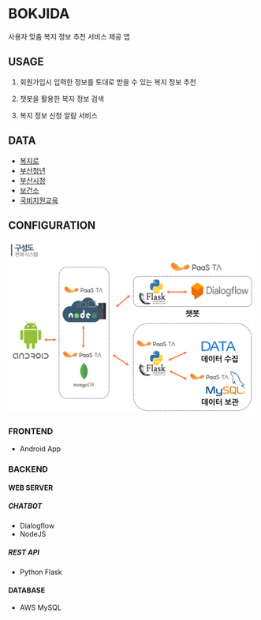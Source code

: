 # BOKJIDA
사용자 맞춤 복지 정보 추천 서비스 제공 앱


## USAGE

1. 회원가입시 입력한 정보를 토대로 받을 수 있는 복지 정보 추천

2. 챗봇을 활용한 복지 정보 검색

3. 복지 정보 신청 알람 서비스

## DATA
* <a href="http://bokjiro.go.kr/nwel/bokjiroMain.do">복지로</a>
* <a href="https://www.busan.go.kr/young/index">부산청년</a>
* <a href="http://www.busan.go.kr/welfare/index">부산시청</a>
* <a href="https://www.dongnae.go.kr/health/index.dongnae">보건소</a>
* <a href="http://www.gukbi.com/">국비지원교육</a>

## CONFIGURATION

<img src="./img/temp.jpg" width="500"></img>

### FRONTEND
* Android App

### BACKEND

#### WEB SERVER

##### CHATBOT
* Dialogflow  
* NodeJS

##### REST API
* Python Flask

#### DATABASE
* AWS MySQL
